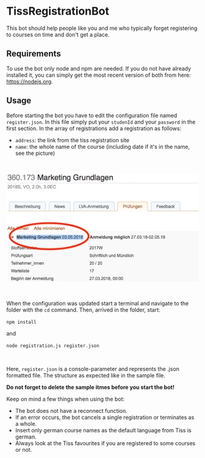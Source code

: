 # TissRegistrationBot
This bot should help people like you and me who typically forget registering to courses on time and don't get a place.

## Requirements
To use the bot only node and npm are needed. If you do not have already installed it, you can simply get the most recent version of both from here: https://nodejs.org.

## Usage
Before starting the bot you have to edit the configuration file named `register.json`. In this file simply put your `studenId` and your `password` in the first section. In the array of registrations add a registration as follows:

- `address`: the link from the tiss registration site<br>
- `name`: the whole name of the course (including date if it's in the name, see the picture)

<br>

![selector](https://github.com/L-E-O-N-H-A-R-D/TissRegistrationBot/blob/master/img/selector.png?raw=true)

<br>

When the configuration was updated start a terminal and navigate to the folder with the `cd` command. Then, arrived in the folder, start:

`npm install`

and

`node registration.js register.json`

<br>

Here, `register.json` is a console-parameter and represents the .json formatted file. The structure as expected like in the sample file.

**Do not forget to delete the sample itmes before you start the bot!**

Keep on mind a few things when using the bot:
 - The bot does not have a reconnect function.
 - If an error occurs, the bot cancels a single registration or terminates as a whole.
 - Insert only german course names as the default language from Tiss is german.
 - Always look at the Tiss favourites if you are registered to some courses or not.
